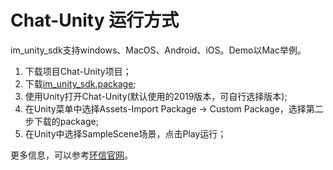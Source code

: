# Chat-Unity 运行方式

im_unity_sdk支持windows、MacOS、Android、iOS。Demo以Mac举例。

1. 下载项目Chat-Unity项目；
2. 下载[im_unity_sdk.package](https://downloadsdk.easemob.com/downloads/SDK/Unity/im_unity_sdk_3_9_0.unitypackage);
3. 使用Unity打开Chat-Unity(默认使用的2019版本，可自行选择版本);
4. 在Unity菜单中选择Assets-Import Package -> Custom Package，选择第二步下载的package;
5. 在Unity中选择SampleScene场景，点击Play运行；

更多信息，可以参考[环信官网](https://www.easemob.com/)。